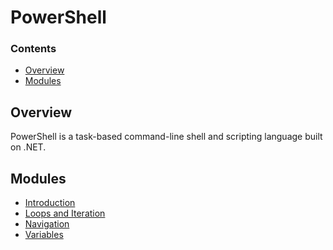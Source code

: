 # PowerShell
<!--TOC_START-->
### Contents
- [Overview](#overview)
- [Modules](#modules)

<!--TOC_END-->
## Overview
PowerShell is a task-based command-line shell and scripting language built on .NET.
<!--MODULES_START-->
## Modules
- [Introduction](./modules/introduction)
- [Loops and Iteration](./modules/loops-and-iteration)
- [Navigation](./modules/navigation)
- [Variables](./modules/variables)
<!--MODULES_END-->
